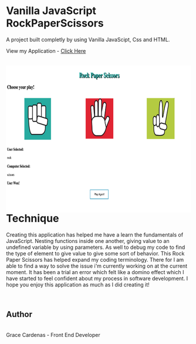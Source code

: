 # Vanilla JavaScript RockPaperScissors

A project built completly by using Vanilla JavaScipt, Css and HTML.

View my Application - [Click Here](https://graceec.github.io/RockPaperScissors/)

<br>

<img src ='game image.png' img align='left' width='800' height='400'>

<br>
<br>


# Technique
Creating this application has helped me have a learn the fundamentals of JavaScript. Nesting functions inside one another, giving 
value to an undefined variable by using parameters. As well to debug my code to find the type of element to give value to give some sort of behavior.
This Rock Paper Scissors has helped expand my coding terminology. There for I am able to find a way to solve the issue i'm currently working on at the current moment. It has been a trial an error which felt like a domino effect which I have started to feel confident about my process in software development. I hope you enjoy this application as much as I did creating it!

<br>


## Author
<br>
Grace Cardenas - Front End Developer
